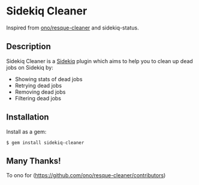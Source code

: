 Sidekiq Cleaner
=============

Inspired from [ono/resque-cleaner](https://github.com/ono/resque-cleaner) and sidekiq-status.

Description
-----------

Sidekiq Cleaner is a [Sidekiq](https://github.com/mperham/sidekiq) plugin which
aims to help you to clean up dead jobs on Sidekiq by:

* Showing stats of dead jobs
* Retrying dead jobs
* Removing dead jobs
* Filtering dead jobs


Installation
------------

Install as a gem:

    $ gem install sidekiq-cleaner

Many Thanks!
------------

To ono for (https://github.com/ono/resque-cleaner/contributors)


